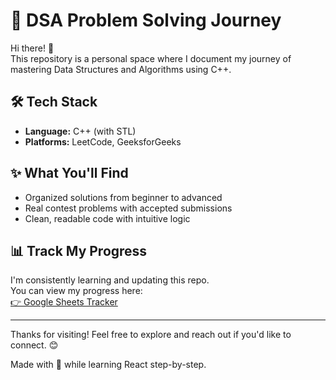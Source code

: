 # 🚀 DSA Problem Solving Journey

Hi there! 👋  
This repository is a personal space where I document my journey of mastering Data Structures and Algorithms using C++.

## 🛠 Tech Stack

- **Language:** C++ (with STL)
- **Platforms:** LeetCode, GeeksforGeeks

## ✨ What You'll Find

- Organized solutions from beginner to advanced
- Real contest problems with accepted submissions
- Clean, readable code with intuitive logic

## 📊 Track My Progress

I'm consistently learning and updating this repo.  
You can view my progress here:  
[👉 Google Sheets Tracker](https://docs.google.com/spreadsheets/d/15oGvfI0nYTOddr-OcfMTr9ko5KjQo3uPoRdykKUNL_0/edit?gid=1133683155)

---

Thanks for visiting! Feel free to explore and reach out if you'd like to connect. 😊

Made with 💙 while learning React step-by-step.